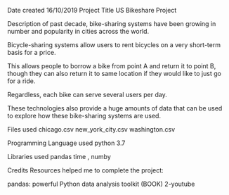 Date created 16/10/2019 Project Title US Bikeshare Project

Description of past decade, bike-sharing systems have been growing in number and popularity in cities across the world. 

Bicycle-sharing systems allow users to rent bicycles on a very short-term basis for a price. 

This allows people to borrow a bike from point A and return it to point B, though they can also return it to same location if they would like to just go for a ride.

Regardless, each bike can serve several users per day.

These technologies also provide a huge amounts of data that can be used to explore how these bike-sharing systems are used.

Files used chicago.csv new_york_city.csv washington.csv

Programming Language used python 3.7

Libraries used pandas time , numby

Credits Resources helped me to complete the project:

pandas: powerful Python data analysis toolkit (BOOK) 2-youtube

